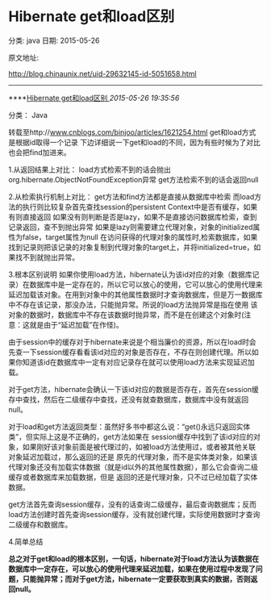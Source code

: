 # Hibernate get和load区别

分类: java
日期: 2015-05-26

原文地址: 

http://blog.chinaunix.net/uid-29632145-id-5051658.html

------

****[Hibernate get和load区别 ]()*2015-05-26 19:35:56*

分类： Java

转载至http://www.cnblogs.com/binjoo/articles/1621254.html
get和load方式是根据id取得一个记录
下边详细说一下get和load的不同，因为有些时候为了对比也会把find加进来。

 

1.从返回结果上对比：
load方式检索不到的话会抛出org.hibernate.ObjectNotFoundException异常
get方法检索不到的话会返回null

 

2.从检索执行机制上对比： get方法和find方法都是直接从数据库中检索 而load方法的执行则比较复杂首先查找session的persistent Context中是否有缓存，如果有则直接返回 如果没有则判断是否是lazy，如果不是直接访问数据库检索，查到记录返回，查不到抛出异常 如果是lazy则需要建立代理对象，对象的initialized属性为false，target属性为null 在访问获得的代理对象的属性时,检索数据库，如果找到记录则把该记录的对象复制到代理对象的target上，并将initialized=true，如果找不到就抛出异常。

 

3.根本区别说明
如果你使用load方法，hibernate认为该id对应的对象（数据库记录）在数据库中是一定存在的，所以它可以放心的使用，它可以放心的使用代理来 延迟加载该对象。在用到对象中的其他属性数据时才查询数据库，但是万一数据库中不存在该记录，那没办法，只能抛异常。所说的load方法抛异常是指在使用 该对象的数据时，数据库中不存在该数据时抛异常，而不是在创建这个对象时(注意：这就是由于“延迟加载”在作怪)。

由于session中的缓存对于hibernate来说是个相当廉价的资源，所以在load时会先查一下session缓存看看该id对应的对象是否存在，不存在则创建代理。所以如果你知道该id在数据库中一定有对应记录存在就可以使用load方法来实现延迟加载。

对于get方法，hibernate会确认一下该id对应的数据是否存在，首先在session缓存中查找，然后在二级缓存中查找，还没有就查数据库，数据库中没有就返回null。

对于load和get方法返回类型：虽然好多书中都这么说：“get()永远只返回实体类”，但实际上这是不正确的，get方法如果在 session缓存中找到了该id对应的对象，如果刚好该对象前面是被代理过的，如被load方法使用过，或者被其他关联对象延迟加载过，那么返回的还是 原先的代理对象，而不是实体类对象，如果该代理对象还没有加载实体数据（就是id以外的其他属性数据），那么它会查询二级缓存或者数据库来加载数据，但是 返回的还是代理对象，只不过已经加载了实体数据。

get方法首先查询session缓存，没有的话查询二级缓存，最后查询数据库；反而load方法创建时首先查询session缓存，没有就创建代理，实际使用数据时才查询二级缓存和数据库。

 

4.简单总结

**总之对于get和load的根本区别，一句话，hibernate对于load方法认为该数据在数据库中一定存在，可以放心的使用代理来延迟加载，如果在使用过程中发现了问题，只能抛异常；而对于get方法，hibernate一定要获取到真实的数据，否则返回null。**